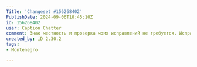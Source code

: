```yaml
---
Title: 'Changeset #156268402'
PublishDate: 2024-09-06T10:45:10Z
id: 156268402
user: Caption Chatter
comment: Знаю местность и проверка моих исправлений не требуется. Исправление и добавление территории жилого комплекса Blue Horizont.
created_by: iD 2.30.2
tags:
- Montenegro

---
```

